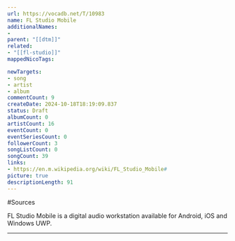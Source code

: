 ```yaml
---
url: https://vocadb.net/T/10983
name: FL Studio Mobile
additionalNames: 
- 
parent: "[[dtm]]"
related:
- "[[fl-studio]]"
mappedNicoTags:

newTargets:
- song
- artist
- album
commentCount: 9
createDate: 2024-10-18T18:19:09.837
status: Draft
albumCount: 0
artistCount: 16
eventCount: 0
eventSeriesCount: 0
followerCount: 3
songListCount: 0
songCount: 39
links: 
- https://en.m.wikipedia.org/wiki/FL_Studio_Mobile#
picture: true
descriptionLength: 91
---
```


#Sources

FL Studio Mobile is a digital audio workstation available for Android, iOS and Windows UWP.

---

